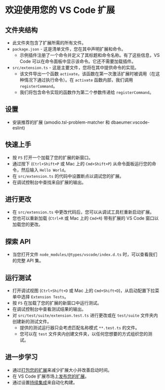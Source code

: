 # 欢迎使用您的 VS Code 扩展

## 文件夹结构

* 此文件夹包含了扩展所需的所有文件。
* `package.json` - 这是清单文件，您在其中声明扩展和命令。
  * 示例插件注册了一个命令并定义了其标题和命令名称。有了这些信息，VS Code 可以在命令面板中显示该命令。它还不需要加载插件。
* `src/extension.ts` - 这是主要文件，您将在其中提供命令的实现。
  * 该文件导出一个函数 `activate`，该函数在第一次激活扩展时被调用（在这种情况下通过执行命令）。在 `activate` 函数内部，我们调用 `registerCommand`。
  * 我们将包含命令实现的函数作为第二个参数传递给 `registerCommand`。

## 设置

* 安装推荐的扩展 (amodio.tsl-problem-matcher 和 dbaeumer.vscode-eslint)

## 快速上手

* 按 `F5` 打开一个加载了您的扩展的新窗口。
* 通过按下 (`Ctrl+Shift+P` 或 Mac 上的 `Cmd+Shift+P`) 从命令面板运行您的命令，然后输入 `Hello World`。
* 在 `src/extension.ts` 的代码中设置断点以调试您的扩展。
* 在调试控制台中查找来自扩展的输出。

## 进行更改

* 在 `src/extension.ts` 中更改代码后，您可以从调试工具栏重新启动扩展。
* 您也可以重新加载 (`Ctrl+R` 或 Mac 上的 `Cmd+R`) 带有扩展的 VS Code 窗口以加载您的更改。

## 探索 API

* 当您打开文件 `node_modules/@types/vscode/index.d.ts` 时，可以查看我们的完整 API 集。

## 运行测试

* 打开调试视图 (`Ctrl+Shift+D` 或 Mac 上的 `Cmd+Shift+D`)，从启动配置下拉菜单中选择 `Extension Tests`。
* 按 `F5` 在加载了您的扩展的新窗口中运行测试。
* 在调试控制台中查看测试结果的输出。
* 对 `src/test/suite/extension.test.ts` 进行更改或在 `test/suite` 文件夹内创建新的测试文件。
  * 提供的测试运行器只会考虑匹配名称模式 `**.test.ts` 的文件。
  * 您可以在 `test` 文件夹内创建文件夹，以任何您想要的方式组织您的测试。

## 进一步学习

* 通过[打包您的扩展](https://code.visualstudio.com/api/working-with-extensions/bundling-extension)来减少扩展大小并改善启动时间。
* 在 VS Code 扩展市场上[发布您的扩展](https://code.visualstudio.com/api/working-with-extensions/publishing-extension)。
* 通过设置[持续集成](https://code.visualstudio.com/api/working-with-extensions/continuous-integration)来自动化构建。
